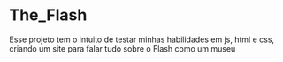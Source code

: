 # The_Flash
 Esse projeto tem o intuito de testar minhas habilidades em js, html e css, criando um site para falar tudo sobre o Flash como um museu
